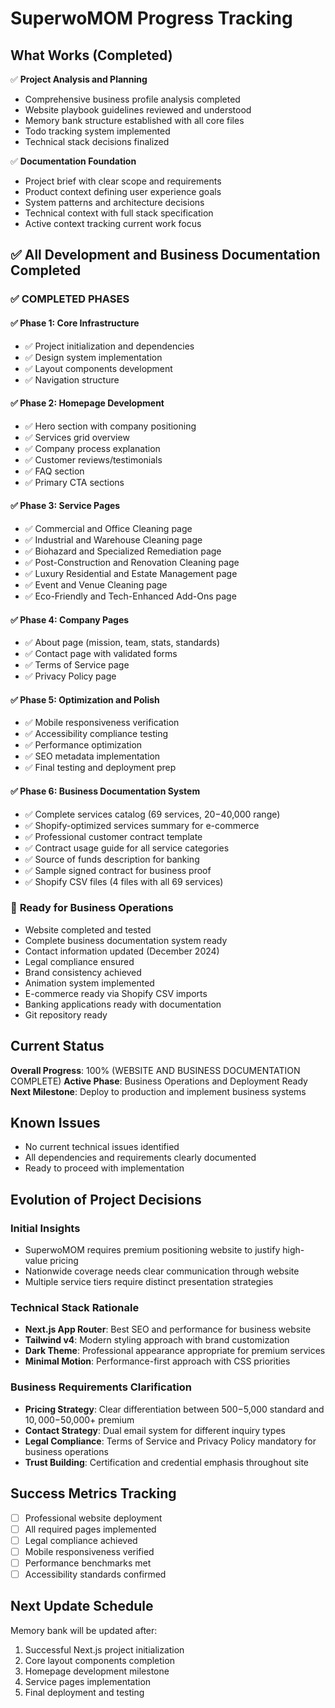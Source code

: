 # SuperwoMOM Progress Tracking

## What Works (Completed)
✅ **Project Analysis and Planning**
- Comprehensive business profile analysis completed
- Website playbook guidelines reviewed and understood
- Memory bank structure established with all core files
- Todo tracking system implemented
- Technical stack decisions finalized

✅ **Documentation Foundation**
- Project brief with clear scope and requirements
- Product context defining user experience goals
- System patterns and architecture decisions
- Technical context with full stack specification
- Active context tracking current work focus

## ✅ All Development and Business Documentation Completed

### ✅ **COMPLETED PHASES**

#### ✅ Phase 1: Core Infrastructure
- ✅ Project initialization and dependencies
- ✅ Design system implementation  
- ✅ Layout components development
- ✅ Navigation structure

#### ✅ Phase 2: Homepage Development  
- ✅ Hero section with company positioning
- ✅ Services grid overview
- ✅ Company process explanation
- ✅ Customer reviews/testimonials
- ✅ FAQ section
- ✅ Primary CTA sections

#### ✅ Phase 3: Service Pages
- ✅ Commercial and Office Cleaning page
- ✅ Industrial and Warehouse Cleaning page  
- ✅ Biohazard and Specialized Remediation page
- ✅ Post-Construction and Renovation Cleaning page
- ✅ Luxury Residential and Estate Management page
- ✅ Event and Venue Cleaning page
- ✅ Eco-Friendly and Tech-Enhanced Add-Ons page

#### ✅ Phase 4: Company Pages
- ✅ About page (mission, team, stats, standards)
- ✅ Contact page with validated forms
- ✅ Terms of Service page
- ✅ Privacy Policy page

#### ✅ Phase 5: Optimization and Polish
- ✅ Mobile responsiveness verification
- ✅ Accessibility compliance testing
- ✅ Performance optimization
- ✅ SEO metadata implementation
- ✅ Final testing and deployment prep

#### ✅ Phase 6: Business Documentation System
- ✅ Complete services catalog (69 services, $20-$40,000 range)
- ✅ Shopify-optimized services summary for e-commerce
- ✅ Professional customer contract template
- ✅ Contract usage guide for all service categories
- ✅ Source of funds description for banking
- ✅ Sample signed contract for business proof
- ✅ Shopify CSV files (4 files with all 69 services)

### 🚀 **Ready for Business Operations**
- Website completed and tested
- Complete business documentation system ready
- Contact information updated (December 2024)
- Legal compliance ensured
- Brand consistency achieved
- Animation system implemented
- E-commerce ready via Shopify CSV imports
- Banking applications ready with documentation
- Git repository ready

## Current Status
**Overall Progress**: 100% (WEBSITE AND BUSINESS DOCUMENTATION COMPLETE)
**Active Phase**: Business Operations and Deployment Ready
**Next Milestone**: Deploy to production and implement business systems

## Known Issues
- No current technical issues identified
- All dependencies and requirements clearly documented
- Ready to proceed with implementation

## Evolution of Project Decisions

### Initial Insights
- SuperwoMOM requires premium positioning website to justify high-value pricing
- Nationwide coverage needs clear communication through website
- Multiple service tiers require distinct presentation strategies

### Technical Stack Rationale
- **Next.js App Router**: Best SEO and performance for business website
- **Tailwind v4**: Modern styling approach with brand customization
- **Dark Theme**: Professional appearance appropriate for premium services
- **Minimal Motion**: Performance-first approach with CSS priorities

### Business Requirements Clarification
- **Pricing Strategy**: Clear differentiation between $500-$5,000 standard and $10,000-$50,000+ premium
- **Contact Strategy**: Dual email system for different inquiry types
- **Legal Compliance**: Terms of Service and Privacy Policy mandatory for business operations
- **Trust Building**: Certification and credential emphasis throughout site

## Success Metrics Tracking
- [ ] Professional website deployment
- [ ] All required pages implemented
- [ ] Legal compliance achieved
- [ ] Mobile responsiveness verified
- [ ] Performance benchmarks met
- [ ] Accessibility standards confirmed

## Next Update Schedule
Memory bank will be updated after:
1. Successful Next.js project initialization
2. Core layout components completion
3. Homepage development milestone
4. Service pages implementation
5. Final deployment and testing
